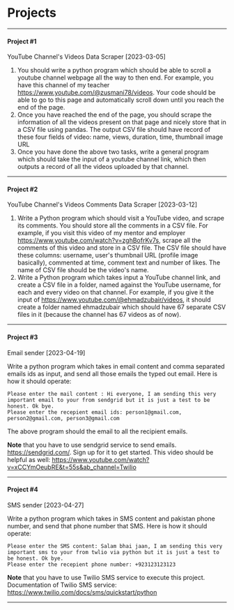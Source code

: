 # Projects

---

#### Project #1

YouTube Channel's Videos Data Scraper [2023-03-05]

1. You should write a python program which should be able to scroll a youtube channel webpage all the way to then end.
   For example, you have this channel of my teacher https://www.youtube.com/@zusmani78/videos. Your code should be able
   to go to this page and automatically scroll down until you reach the end of the page.
2. Once you have reached the end of the page, you should scrape the information of all the videos present on that page
   and nicely store that in a CSV file using pandas. The output CSV file should have record of these four fields of
   video: name, views, duration, time, thumbnail image URL
3. Once you have done the above two tasks, write a general program which should take the input of a youtube channel
   link, which then outputs a record of all the videos uploaded by that channel.

---

#### Project #2

YouTube Channel's Videos Comments Data Scraper [2023-03-12]

1. Write a Python program which should visit a YouTube video, and scrape its comments. You should store all the comments
   in a CSV file. For example, if you visit this video of my mentor and
   employer https://www.youtube.com/watch?v=zghBofrKv7s, scrape all the comments of this video and store in a CSV file.
   The CSV file should have these columns: username, user's thumbnail URL (profile image basically), commented at time,
   comment text and number of likes. The name of CSV file should be the video's name.
2. Write a Python program which takes input a YouTube channel link, and create a CSV file in a folder, named against the
   YouTube username, for each and every video on that channel. For example, if you give it the input
   of https://www.youtube.com/@ehmadzubair/videos, it should create a folder named ehmadzubair which should have 67
   separate CSV files in it (because the channel has 67 videos as of now).

---

#### Project #3

Email sender [2023-04-19]

Write a python program which takes in email content and comma separated emails ids as input, and send all those emails
the typed out email. Here is how it should operate:

```
Please enter the mail content : Hi everyone, I am sending this very important email to your from sendgrid but it is just a test to be honest. Ok bye.
Please enter the recepient email ids: person1@gmail.com, person2@gmail.com, person3@gmail.com
```

The above program should the email to all the recipient emails.

**Note** that you have to use sendgrid service to send emails. https://sendgrid.com/. Sign up for it to get started.
This video should be helpful as well: https://www.youtube.com/watch?v=xCCYmOeubRE&t=55s&ab_channel=Twilio

---

#### Project #4
SMS sender [2023-04-27]

Write a python program which takes in SMS content and pakistan phone number, and send that phone number that SMS. Here is how it should operate:
```
Please enter the SMS content: Salam bhai jaan, I am sending this very important sms to your from twlio via python but it is just a test to be honest. Ok bye.
Please enter the recepient phone number: +923123123123
```

**Note** that you have to use Twilio SMS service to execute this project. Documentation of Twilio SMS service: https://www.twilio.com/docs/sms/quickstart/python

---


